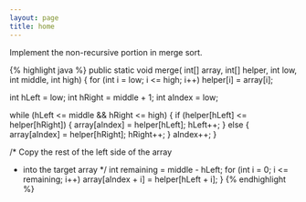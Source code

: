 ```yaml
---
layout: page
title: home
---
```


Implement the non-recursive portion in merge sort.

{% highlight java %}
public static void merge(
  int[] array, int[] helper,
  int low, int middle, int high) {
  for (int i = low; i <= high; i++)
    helper[i] = array[i];

  int hLeft = low;
  int hRight = middle + 1;
  int aIndex = low;

  while (hLeft <= middle && hRight <= high) {
    if (helper[hLeft] <= helper[hRight]) {
      array[aIndex] = helper[hLeft];
      hLeft++;
    } else {
      array[aIndex] = helper[hRight];
      hRight++;
    }
    aIndex++;
  }

  /* Copy the rest of the left side of the array
   * into the target array */
  int remaining = middle - hLeft;
  for (int i = 0; i <= remaining; i++)
    array[aIndex + i] = helper[hLeft + i];
}
{% endhighlight %}

